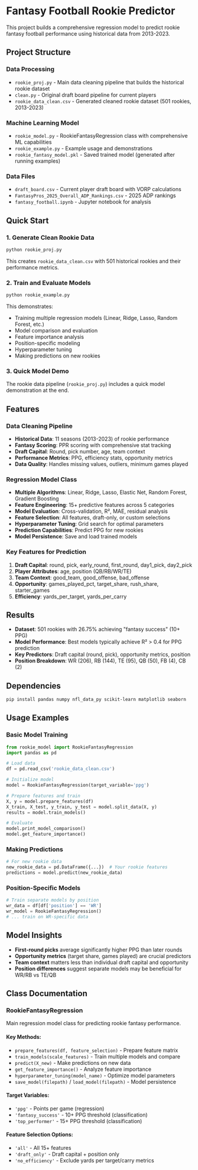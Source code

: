 # Fantasy Football Rookie Predictor

This project builds a comprehensive regression model to predict rookie fantasy football performance using historical data from 2013-2023.

## Project Structure

### Data Processing
- `rookie_proj.py` - Main data cleaning pipeline that builds the historical rookie dataset
- `clean.py` - Original draft board pipeline for current players
- `rookie_data_clean.csv` - Generated cleaned rookie dataset (501 rookies, 2013-2023)

### Machine Learning Model
- `rookie_model.py` - RookieFantasyRegression class with comprehensive ML capabilities
- `rookie_example.py` - Example usage and demonstrations
- `rookie_fantasy_model.pkl` - Saved trained model (generated after running examples)

### Data Files
- `draft_board.csv` - Current player draft board with VORP calculations
- `FantasyPros_2025_Overall_ADP_Rankings.csv` - 2025 ADP rankings
- `fantasy_football.ipynb` - Jupyter notebook for analysis

## Quick Start

### 1. Generate Clean Rookie Data
```bash
python rookie_proj.py
```
This creates `rookie_data_clean.csv` with 501 historical rookies and their performance metrics.

### 2. Train and Evaluate Models
```bash
python rookie_example.py
```
This demonstrates:
- Training multiple regression models (Linear, Ridge, Lasso, Random Forest, etc.)
- Model comparison and evaluation
- Feature importance analysis
- Position-specific modeling
- Hyperparameter tuning
- Making predictions on new rookies

### 3. Quick Model Demo
The rookie data pipeline (`rookie_proj.py`) includes a quick model demonstration at the end.

## Features

### Data Cleaning Pipeline
- **Historical Data**: 11 seasons (2013-2023) of rookie performance
- **Fantasy Scoring**: PPR scoring with comprehensive stat tracking
- **Draft Capital**: Round, pick number, age, team context
- **Performance Metrics**: PPG, efficiency stats, opportunity metrics
- **Data Quality**: Handles missing values, outliers, minimum games played

### Regression Model Class
- **Multiple Algorithms**: Linear, Ridge, Lasso, Elastic Net, Random Forest, Gradient Boosting
- **Feature Engineering**: 15+ predictive features across 5 categories
- **Model Evaluation**: Cross-validation, R², MAE, residual analysis
- **Feature Selection**: All features, draft-only, or custom selections
- **Hyperparameter Tuning**: Grid search for optimal parameters
- **Prediction Capabilities**: Predict PPG for new rookies
- **Model Persistence**: Save and load trained models

### Key Features for Prediction
1. **Draft Capital**: round, pick, early_round, first_round, day1_pick, day2_pick
2. **Player Attributes**: age, position (QB/RB/WR/TE)
3. **Team Context**: good_team, good_offense, bad_offense
4. **Opportunity**: games_played_pct, target_share, rush_share, starter_games
5. **Efficiency**: yards_per_target, yards_per_carry

## Results

- **Dataset**: 501 rookies with 26.75% achieving "fantasy success" (10+ PPG)
- **Model Performance**: Best models typically achieve R² > 0.4 for PPG prediction
- **Key Predictors**: Draft capital (round, pick), opportunity metrics, position
- **Position Breakdown**: WR (206), RB (144), TE (95), QB (50), FB (4), CB (2)

## Dependencies

```bash
pip install pandas numpy nfl_data_py scikit-learn matplotlib seaborn
```

## Usage Examples

### Basic Model Training
```python
from rookie_model import RookieFantasyRegression
import pandas as pd

# Load data
df = pd.read_csv('rookie_data_clean.csv')

# Initialize model
model = RookieFantasyRegression(target_variable='ppg')

# Prepare features and train
X, y = model.prepare_features(df)
X_train, X_test, y_train, y_test = model.split_data(X, y)
results = model.train_models()

# Evaluate
model.print_model_comparison()
model.get_feature_importance()
```

### Making Predictions
```python
# For new rookie data
new_rookie_data = pd.DataFrame({...})  # Your rookie features
predictions = model.predict(new_rookie_data)
```

### Position-Specific Models
```python
# Train separate models by position
wr_data = df[df['position'] == 'WR']
wr_model = RookieFantasyRegression()
# ... train on WR-specific data
```

## Model Insights

- **First-round picks** average significantly higher PPG than later rounds
- **Opportunity metrics** (target share, games played) are crucial predictors
- **Team context** matters less than individual draft capital and opportunity
- **Position differences** suggest separate models may be beneficial for WR/RB vs TE/QB

## Class Documentation

### RookieFantasyRegression

Main regression model class for predicting rookie fantasy performance.

#### Key Methods:
- `prepare_features(df, feature_selection)` - Prepare feature matrix
- `train_models(scale_features)` - Train multiple models and compare
- `predict(X_new)` - Make predictions on new data
- `get_feature_importance()` - Analyze feature importance
- `hyperparameter_tuning(model_name)` - Optimize model parameters
- `save_model(filepath)` / `load_model(filepath)` - Model persistence

#### Target Variables:
- `'ppg'` - Points per game (regression)
- `'fantasy_success'` - 10+ PPG threshold (classification)
- `'top_performer'` - 15+ PPG threshold (classification)

#### Feature Selection Options:
- `'all'` - All 15+ features
- `'draft_only'` - Draft capital + position only
- `'no_efficiency'` - Exclude yards per target/carry metrics
